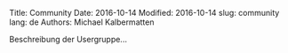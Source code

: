 Title: Community
Date: 2016-10-14
Modified: 2016-10-14
slug: community
lang: de
Authors: Michael Kalbermatten

Beschreibung der Usergruppe...